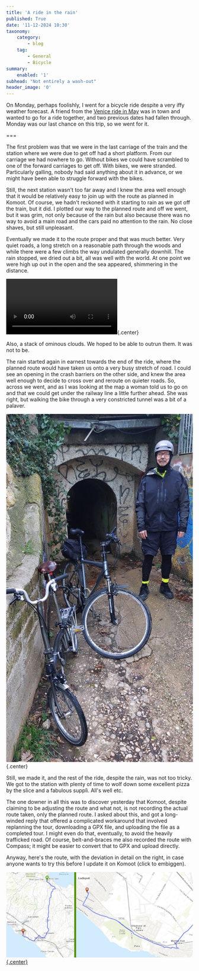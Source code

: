 ```yaml
---
title: 'A ride in the rain'
published: True
date: '11-12-2024 10:30'
taxonomy:
    category:
        - blog
    tag:
        - General
        - Bicycle
summary:
    enabled: '1'
subhead: "Not entirely a wash-out"
header_image: '0'
---
```


On Monday, perhaps foolishly, I went for a bicycle ride despite a very iffy weather forecast. A friend from the [Venice ride in May](https://www.jeremycherfas.net/blog/brompton-world-championships-2024) was in town and wanted to go for a ride together, and two previous dates had fallen through. Monday was our last chance on this trip, so we went for it. 

===

The first problem was that we were in the last carriage of the train and the station where we were due to get off had a short platform. From our carriage we had nowhere to go. Without bikes we could have scrambled to one of the forward carriages to get off. With bikes, we were stranded. Particularly galling, nobody had said anything about it in advance, or we might have been able to struggle forward with the bikes.

Still, the next station wasn't too far away and I knew the area well enough that it would be relatively easy to join up with the route as planned in Komoot. Of course, we hadn't reckoned with it starting to rain as we got off the train, but it did. I plotted our way to the planned route and off we went, but it was grim, not only because of the rain but also because there was no way to avoid a main road and the cars paid no attention to the rain. No close shaves, but still unpleasant.

Eventually we made it to the route proper and that was much better. Very quiet roads, a long stretch on a reasonable path through the woods and while there were a few climbs the way undulated generally downhill. The rain stopped, we dried out a bit, all was well with the world.  At one point we were high up out in the open and the sea appeared, shimmering in the distance.

![Video panorama of a view with ploughed fields in the foreground, a glimpse of the sea far away and ominous dark clouds in the sky](panorama.MP4){.center}

Also, a stack of ominous clouds. We hoped to be able to outrun them. It was not to be.

The rain started again in earnest towards the end of the ride, where the planned route would have taken us onto a very busy stretch of road. I could see an opening in the crash barriers on the other side, and knew the area well enough to decide to cross over and reroute on quieter roads. So, across we went, and as I was looking at the map a woman told us to go on and that we could get under the railway line a little further ahead. She was right, but walking the bike through a very constricted tunnel was a bit of a palaver.

![A cyclist, dripping wet, dressed in black with fluorescent yellow highlights, standing in front of a small grafittied tunnel about half his weight. In front of him are two bicycles, one of which is a Brompton](tunnel.jpeg){.center}

Still, we made it, and the rest of the ride, despite the rain, was not too tricky. We got to the station with plenty of time to wolf down some excellent pizza by the slice and a fabulous supplì. All's well etc.

The one downer in all this was to discover yesterday that Komoot, despite claiming to be adjusting the route and what not, is not recording the actual route taken, only the planned route. I asked about this, and got a long-winded reply that offered a complicated workaround that involved replanning the tour, downloading a GPX file, and uploading the file as a completed tour. I might even do that, eventually, to avoid the heavily trafficked road. Of course, belt-and-braces me also recorded the route with Compass; it might be easier to convert that to GPX and upload directly.

Anyway, here's the route, with the deviation in detail on the right, in case anyone wants to try this before I update it on Komoot (click to embiggen).

[![Two maps, one on the left plotting the entire route and the other, on the right, a detail near the end of the route, to avoid a very busy road.](maps-2024-12-09-sm.jpeg?classes=center){.center}](maps-2024-12-09.jpeg)
